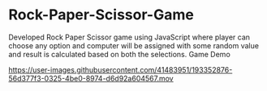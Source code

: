 # Rock-Paper-Scissor-Game

Developed Rock Paper Scissor game using JavaScript where player can choose any option and computer will be assigned with some random value and result is calculated based on both the selections. 
Game Demo 


https://user-images.githubusercontent.com/41483951/193352876-56d377f3-0325-4be0-8974-d6d92a604567.mov

